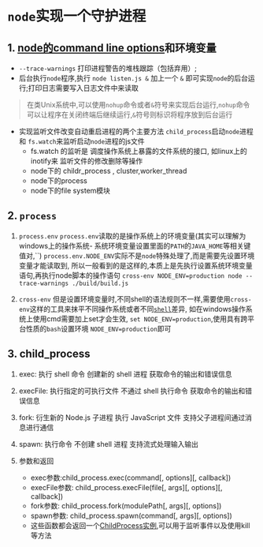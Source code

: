 # `node`实现一个守护进程

## 1. [node的command line options](https://nodejs.org/dist/latest-v18.x/docs/api/cli.html#--trace-warnings)和环境变量

+ `--trace-warnings` 打印进程警告的堆栈跟踪（包括弃用）;
+ 后台执行`node`程序,执行 `node listen.js &`  加上一个 `&` 即可实现`node`的后台运行;打印日志需要写入日志文件中来读取

> 在类Unix系统中,可以使用`nohup`命令或者`&`符号来实现后台运行,`nohup`命令可以让程序在关闭终端后继续运行,`&`符号则标识将程序放到后台运行

+ 实现监听文件改变自动重启进程的两个主要方法 `child_process`启动`node`进程 和 `fs.watch`来监听启动`node`进程的js文件
  + fs.watch 的监听是 调度操作系统上暴露的文件系统的接口, 如linux上的inotify来 监听文件的修改删除等操作
  + node下的 childr_process , cluster,worker_thread
  + node下的process
  + node下的file system模块

## 2. `process`

1. `process.env`
`process.env`读取的是操作系统上的环境变量(其实可以理解为windows上的操作系统- 系统环境变量设置里面的`PATH`的`JAVA_HOME`等相关键值对,``)
`process.env.NODE_ENV`实际不是`node`特殊处理了,而是需要先设置环境变量才能读取到,
所以一般看到的是这样的,本质上是先执行设置系统环境变量语句,再执行node脚本的操作语句 `cross-env NODE_ENV=production node --trace-warnings ./build/build.js`

2. `cross-env`
  但是设置环境变量时,不同shell的语法规则不一样,需要使用`cross-env`这样的工具来抹平不同操作系统或者不同[`shell`](https://www.runoob.com/linux/linux-shell.html)差异,
  如在windows操作系统上使用cmd需要加上set才会生效, `set NODE_ENV=production`,使用具有跨平台性质的`bash`设置环境 `NODE_ENV=production`即可

## 3. child_process

1. exec:
  执行 shell 命令
  创建新的 shell 进程
  获取命令的输出和错误信息

2. execFile:
  执行指定的可执行文件
  不通过 shell 执行命令
  获取命令的输出和错误信息

3. fork:
  衍生新的 Node.js 子进程
  执行 JavaScript 文件
  支持父子进程间通过消息进行通信

4. spawn:
  执行命令
  不创建 shell 进程
  支持流式处理输入输出

5. 参数和返回
   + exec参数:child_process.exec(command\[, options]\[, callback])
   + execFile参数: child_process.execFile(file\[, args]\[, options]\[, callback])
   + fork参数: child_process.fork(modulePath\[, args]\[, options])
   + spawn参数: child_process.spawn(command\[, args]\[, options])
   + 这些函数都会返回一个[ChildProcess实例](https://nodejs.org/dist/latest-v18.x/docs/api/child_process.html#class-childprocess),可以用于监听事件以及使用kill等方法
